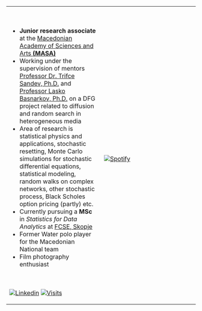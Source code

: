 <table width="100%"> 
  <tr>
  <td width="50%">

&nbsp;<p align="center">
    <ul>
      <li> <b> Junior research associate</b> at the <a href="http://manu.edu.mk/en/">Macedonian Academy of Sciences and Arts <b> (MASA) </b></a> </li> 
      <li> Working under the supervision of mentors <a href="https://scholar.google.com/citations?user=e3fBLUUAAAAJ&hl=en">Professor Dr. Trifce Sandev, Ph.D.</a> and <a href="https://scholar.google.com/citations?hl=en&user=rE6vD68AAAAJ">Professor Lasko Basnarkov, Ph.D.</a> on a DFG project related to diffusion and random search in heterogeneous media </li>
    <li> Area of research is statistical physics and applications, stochastic resetting, Monte Carlo simulations for stochastic differential equations, statistical modeling, random walks on complex networks, other stochastic process, Black Scholes option pricing (partly) etc. </li>
      <li> Currently pursuing a <b>MSc</b> in <i>Statistics for Data Analytics</i> at <a href="https://www.finki.ukim.mk/en">FCSE, Skopje</a> </li>
    <li> Former Water polo player for the Macedonian National team </li>
    <li> Film photography enthusiast </li>
    </ul>
    <br><br>
[![Linkedin](https://img.shields.io/badge/linked-in-369?style=flat-square&logo=linkedin&logoColor=white&color=blue)]([https://www.linkedin.com/in/andrew-novac](https://www.linkedin.com/in/kiril-zelenkovski-102a08140/))
[![Visits](https://komarev.com/ghpvc/?username=zelenkastiot&logo=GitHub&label=github%20visits&color=336699&logoColor=white&style=flat-square)](https://github.com/zelenkastiot)

  </p>
  </td>
    
    
  <td width="50%">

&nbsp; <br> [![Spotify](https://zelenkastiot.vercel.app/api/spotify?background_color=6d508c&border_color=ffffff)](https://open.spotify.com/user/31i6q3pm3mzg3zqw6ibtnv4bhr2y)
  </td>

</table>
